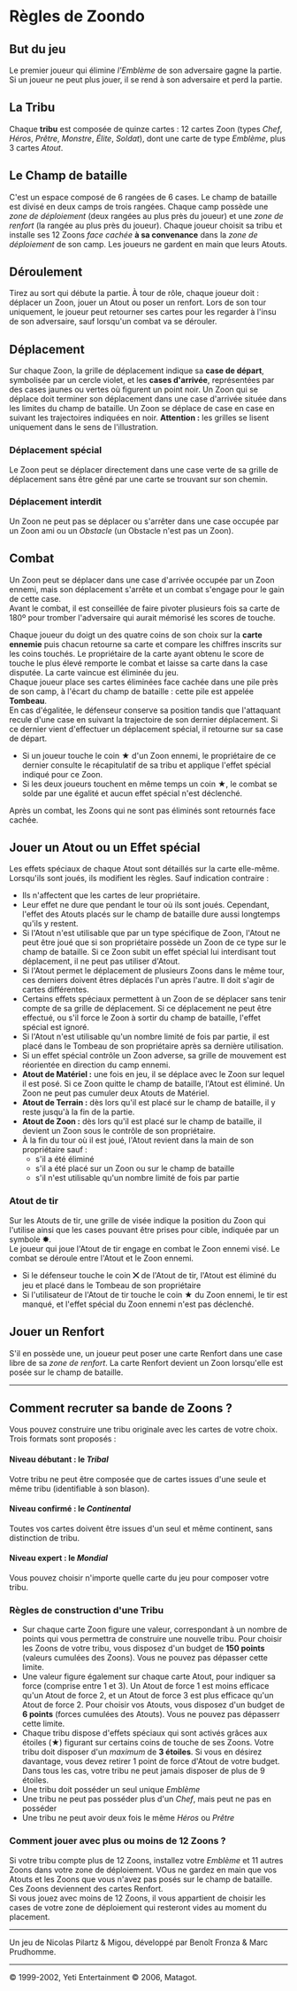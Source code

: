 # Règles de Zoondo

## But du jeu

Le premier joueur qui élimine *l'Emblème* de son adversaire gagne la partie. Si un joueur ne peut plus jouer, il se rend à son adversaire et perd la partie.

## La Tribu

Chaque **tribu** est composée de quinze cartes : 12 cartes Zoon (types *Chef*, *Héros*, *Prêtre*, *Monstre*, *Élite*, *Soldat*), dont une carte de type *Emblème*, plus 3 cartes *Atout*.

## Le Champ de bataille

C'est un espace composé de 6 rangées de 6 cases. Le champ de bataille est divisé en deux camps de trois rangées. Chaque camp possède une *zone de déploiement* (deux rangées au plus près du joueur) et une *zone de renfort* (la rangée au plus près du joueur). Chaque joueur choisit sa tribu et installe ses 12 Zoons *face cachée* **à sa convenance** dans la *zone de déploiement* de son camp. Les joueurs ne gardent en main que leurs Atouts.

## Déroulement

Tirez au sort qui débute la partie. À tour de rôle, chaque joueur doit : déplacer un Zoon, jouer un Atout ou poser un renfort. Lors de son tour uniquement, le joueur peut retourner ses cartes pour les regarder à l'insu de son adversaire, sauf lorsqu'un combat va se dérouler.

## Déplacement

Sur chaque Zoon, la grille de déplacement indique sa **case de départ**, symbolisée par un cercle violet, et les **cases d'arrivée**, représentées par des cases jaunes ou vertes où figurent un point noir. Un Zoon qui se déplace doit terminer son déplacement dans une case d'arrivée située dans les limites du champ de bataille. Un Zoon se déplace de case en case en suivant les trajectoires indiquées en noir. **Attention :** les grilles se lisent uniquement dans le sens de l'illustration.

### Déplacement spécial

Le Zoon peut se déplacer directement dans une case verte de sa grille de déplacement sans être gêné par une carte se trouvant sur son chemin.

### Déplacement interdit

Un Zoon ne peut pas se déplacer ou s'arrêter dans une case occupée par un Zoon ami ou un *Obstacle* (un Obstacle n'est pas un Zoon).

## Combat

Un Zoon peut se déplacer dans une case d'arrivée occupée par un Zoon ennemi, mais son déplacement s'arrête et un combat s'engage pour le gain de cette case.  
Avant le combat, il est conseillée de faire pivoter plusieurs fois sa carte de 180º pour tromber l'adversaire qui aurait mémorisé les scores de touche.

Chaque joueur du doigt un des quatre coins de son choix sur la **carte ennemie** puis chacun retourne sa carte et compare les chiffres inscrits sur les coins touchés. Le propriétaire de la carte ayant obtenu le score de touche le plus élevé remporte le combat et laisse sa carte dans la case disputée. La carte vaincue est éliminée du jeu.  
Chaque joueur place ses cartes éliminées face cachée dans une pile près de son camp, à l'écart du champ de bataille : cette pile est appelée **Tombeau**.  
En cas d'égalitée, le défenseur conserve sa position tandis que l'attaquant recule d'une case en suivant la trajectoire de son dernier déplacement. Si ce dernier vient d'effectuer un déplacement spécial, il retourne sur sa case de départ.

- Si un joueur touche le coin **★** d'un Zoon ennemi, le propriétaire de ce dernier consulte le récapitulatif de sa tribu et applique l'effet spécial indiqué pour ce Zoon.
- Si les deux joueurs touchent en même temps un coin **★**, le combat se solde par une égalité et aucun effet spécial n'est déclenché.

Après un combat, les Zoons qui ne sont pas éliminés sont retournés face cachée.

## Jouer un Atout ou un Effet spécial

Les effets spéciaux de chaque Atout sont détaillés sur la carte elle-même. Lorsqu'ils sont joués, ils modifient les règles. Sauf indication contraire : 

- Ils n'affectent que les cartes de leur propriétaire.
- Leur effet ne dure que pendant le tour où ils sont joués. Cependant, l'effet des Atouts placés sur le champ de bataille dure aussi longtemps qu'ils y restent.
- Si l'Atout n'est utilisable que par un type spécifique de Zoon, l'Atout ne peut être joué que si son propriétaire possède un Zoon de ce type sur le champ de bataille. Si ce Zoon subit un effet spécial lui interdisant tout déplacement, il ne peut pas utiliser d'Atout.
- Si l'Atout permet le déplacement de plusieurs Zoons dans le même tour, ces derniers doivent êtres déplacés l'un après l'autre. Il doit s'agir de cartes différentes.
- Certains effets spéciaux permettent à un Zoon de se déplacer sans tenir compte de sa grille de déplacement. Si ce déplacement ne peut être effectué, ou s'il force le Zoon à sortir du champ de bataille, l'effet spécial est ignoré.
- Si l'Atout n'est utilisable qu'un nombre limité de fois par partie, il est placé dans le Tombeau de son propriétaire après sa dernière utilisation.
- Si un effet spécial contrôle un Zoon adverse, sa grille de mouvement est réorientée en direction du camp ennemi.
- **Atout de Matériel :** une fois en jeu, il se déplace avec le Zoon sur lequel il est posé. Si ce Zoon quitte le champ de bataille, l'Atout est éliminé. Un Zoon ne peut pas cumuler deux Atouts de Matériel.
- **Atout de Terrain :** dès lors qu'il est placé sur le champ de bataille, il y reste jusqu'à la fin de la partie.
- **Atout de Zoon :** dès lors qu'il est placé sur le champ de bataille, il devient un Zoon sous le contrôle de son propriétaire.
- À la fin du tour où il est joué, l'Atout revient dans la main de son propriétaire sauf : 
	- s'il a été éliminé
	- s'il a été placé sur un Zoon ou sur le champ de bataille
	- s'il n'est utilisable qu'un nombre limité de fois par partie

### Atout de tir

Sur les Atouts de tir, une grille de visée indique la position du Zoon qui l'utilise ainsi que les cases pouvant être prises pour cible, indiquée par un symbole **✸**.  
Le joueur qui joue l'Atout de tir engage en combat le Zoon ennemi visé. Le combat se déroule entre l'Atout et le Zoon ennemi.

- Si le défenseur touche le coin **⨉** de l'Atout de tir, l'Atout est éliminé du jeu et placé dans le Tombeau de son propriétaire
- Si l'utilisateur de l'Atout de tir touche le coin **★** du Zoon ennemi, le tir est manqué, et l'effet spécial du Zoon ennemi n'est pas déclenché.

## Jouer un Renfort

S'il en possède une, un joueur peut poser une carte Renfort dans une case libre de sa *zone de renfort*. La carte Renfort devient un Zoon lorsqu'elle est posée sur le champ de bataille.

* * *

## Comment recruter sa bande de Zoons ?

Vous pouvez construire une tribu originale avec les cartes de votre choix. Trois formats sont proposés :

#### Niveau débutant : le *Tribal*

Votre tribu ne peut être composée que de cartes issues d'une seule et même tribu (identifiable à son blason).

#### Niveau confirmé : le *Continental*

Toutes vos cartes doivent être issues d'un seul et même continent, sans distinction de tribu.

#### Niveau expert : le *Mondial*

Vous pouvez choisir n'importe quelle carte du jeu pour composer votre tribu.

### Règles de construction d'une Tribu

- Sur chaque carte Zoon figure une valeur, correspondant à un nombre de points qui vous permettra de construire une nouvelle tribu. Pour choisir les Zoons de votre tribu, vous disposez d'un budget de **150 points** (valeurs cumulées des Zoons). Vous ne pouvez pas dépasser cette limite.
- Une valeur figure également sur chaque carte Atout, pour indiquer sa force (comprise entre 1 et 3). Un Atout de force 1 est moins efficace qu'un Atout de force 2, et un Atout de force 3 est plus efficace qu'un Atout de force 2. Pour choisir vos Atouts, vous disposez d'un budget de **6 points** (forces cumulées des Atouts). Vous ne pouvez pas dépasserr cette limite.
- Chaque tribu dispose d'effets spéciaux qui sont activés grâces aux étoiles (**★**) figurant sur certains coins de touche de ses Zoons. Votre tribu doit disposer d'un *maximum* de **3 étoiles**. Si vous en désirez davantage, vous devez retirer 1 point de force d'Atout de votre budget. Dans tous les cas, votre tribu ne peut jamais disposer de plus de 9 étoiles.
- Une tribu doit posséder un seul unique *Emblème*
- Une tribu ne peut pas posséder plus d'un *Chef*, mais peut ne pas en posséder
- Une tribu ne peut avoir deux fois le même *Héros* ou *Prêtre*

### Comment jouer avec plus ou moins de 12 Zoons ?

Si votre tribu compte plus de 12 Zoons, installez votre *Emblème* et 11 autres Zoons dans votre zone de déploiement. VOus ne gardez en main que vos Atouts et les Zoons que vous n'avez pas posés sur le champ de bataille. Ces Zoons deviennent des cartes Renfort.  
Si vous jouez avec moins de 12 Zoons, il vous appartient de choisir les cases de votre zone de déploiement qui resteront vides au moment du placement.

* * *

Un jeu de Nicolas Pilartz & Migou, développé par Benoît Fronza & Marc Prudhomme.

* * *

© 1999-2002, Yeti Entertainment 
© 2006, Matagot.